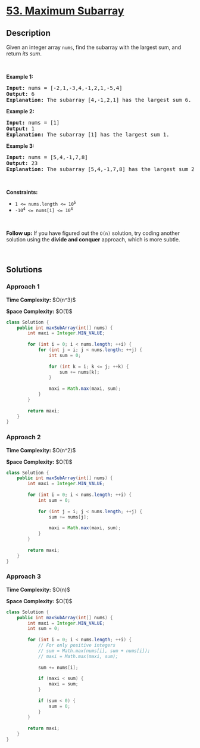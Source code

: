 # [53. Maximum Subarray](https://leetcode.com/problems/maximum-subarray)

## Description

<p>Given an integer array <code>nums</code>, find the <span data-keyword="subarray-nonempty">subarray</span> with the largest sum, and return <em>its sum</em>.</p>
<p>&nbsp;</p>

<p><strong class="example">Example 1:</strong></p>
<pre>
<strong>Input:</strong> nums = [-2,1,-3,4,-1,2,1,-5,4]
<strong>Output:</strong> 6
<strong>Explanation:</strong> The subarray [4,-1,2,1] has the largest sum 6.
</pre>

<p><strong class="example">Example 2:</strong></p>
<pre>
<strong>Input:</strong> nums = [1]
<strong>Output:</strong> 1
<strong>Explanation:</strong> The subarray [1] has the largest sum 1.
</pre>

<p><strong class="example">Example 3:</strong></p>
<pre>
<strong>Input:</strong> nums = [5,4,-1,7,8]
<strong>Output:</strong> 23
<strong>Explanation:</strong> The subarray [5,4,-1,7,8] has the largest sum 23.
</pre>
<p>&nbsp;</p>

<p><strong>Constraints:</strong></p>
<ul>
    <li><code>1 &lt;= nums.length &lt;= 10<sup>5</sup></code></li>
    <li><code>-10<sup>4</sup> &lt;= nums[i] &lt;= 10<sup>4</sup></code></li>
</ul>
<p>&nbsp;</p>

<p><strong>Follow up:</strong> If you have figured out the <code>O(n)</code> solution, try coding another solution using the <strong>divide and conquer</strong> approach, which is more subtle.</p>
<p>&nbsp;</p>

## Solutions

### **Approach 1**

<p><strong>Time Complexity:</strong> $O(n^3)$</p>
<p><strong>Space Complexity:</strong> $O(1)$</p>

```java
class Solution {
    public int maxSubArray(int[] nums) {
        int maxi = Integer.MIN_VALUE;
        
        for (int i = 0; i < nums.length; ++i) {
            for (int j = i; j < nums.length; ++j) {
                int sum = 0;
                
                for (int k = i; k <= j; ++k) {
                    sum += nums[k];
                }
                
                maxi = Math.max(maxi, sum);
            }
        }
        
        return maxi;
    }
}
```

### **Approach 2**

<p><strong>Time Complexity:</strong> $O(n^2)$</p>
<p><strong>Space Complexity:</strong> $O(1)$</p>

```java
class Solution {
    public int maxSubArray(int[] nums) {
        int maxi = Integer.MIN_VALUE;
        
        for (int i = 0; i < nums.length; ++i) {
            int sum = 0;
            
            for (int j = i; j < nums.length; ++j) {
                sum += nums[j];
                
                maxi = Math.max(maxi, sum);
            }
        }
        
        return maxi;
    }
}
```

### **Approach 3**

<p><strong>Time Complexity:</strong> $O(n)$</p>
<p><strong>Space Complexity:</strong> $O(1)$</p>

```java
class Solution {
    public int maxSubArray(int[] nums) {
        int maxi = Integer.MIN_VALUE;
        int sum = 0;
        
        for (int i = 0; i < nums.length; ++i) {
            // For only positive integers
            // sum = Math.max(nums[i], sum + nums[i]);
            // maxi = Math.max(maxi, sum);
            
            sum += nums[i];
            
            if (maxi < sum) {
                maxi = sum;
            }
            
            if (sum < 0) {
                sum = 0;
            }
        }
        
        return maxi;
    }
}
```